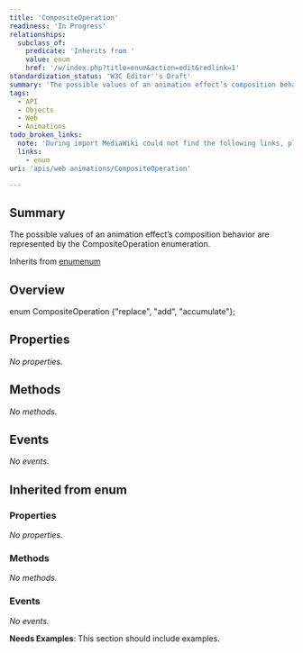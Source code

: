 ```yaml
---
title: 'CompositeOperation'
readiness: 'In Progress'
relationships:
  subclass_of:
    predicate: 'Inherits from '
    value: enum
    href: '/w/index.php?title=enum&action=edit&redlink=1'
standardization_status: 'W3C Editor''s Draft'
summary: 'The possible values of an animation effect’s composition behavior are represented by the CompositeOperation enumeration.'
tags:
  - API
  - Objects
  - Web
  - Animations
todo_broken_links:
  note: 'During import MediaWiki could not find the following links, please fix and adjust this list.'
  links:
    - enum
uri: 'apis/web animations/CompositeOperation'

---
```

## Summary

The possible values of an animation effect’s composition behavior are represented by the CompositeOperation enumeration.

Inherits from [enum](/w/index.php?title=enum&action=edit&redlink=1)[enum](/w/index.php?title=enum&action=edit&redlink=1)

## Overview

enum CompositeOperation {"replace", "add", "accumulate"};

## Properties

*No properties.*

## Methods

*No methods.*

## Events

*No events.*

## Inherited from enum

### Properties

*No properties.*

### Methods

*No methods.*

### Events

*No events.*

**Needs Examples**: This section should include examples.

